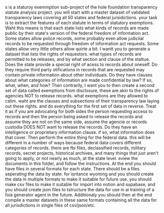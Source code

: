 s is a staturoy exemmption sub-project of the hole foundation transparency statute analysis project. you will start with a master dataset of validated transparency laws covering all 50 states and federal jursidictions. your task is to extract the features of each statute in terms of statutory exemptions. Waht this means is that each state lists what kinds of records are made public by their state's version of the federal freedom of information act. Some states allow police records, some probably even allow judiciial records to be requested through freedom of information act requests. Some states allow very little others allow quirte a bit. I wantt you to generate a dataset that lists the rights of requestors. what types of records are permitted to be releases, and by what section and clause of the stattue. Does the state provide a special right of acess to records about oneself. Do they require third party otifications in records that are requested may contain private information about other individuals. Do they have clauses about what categories of information are made confidential by law? If so, what, when, and how? Then contrarily, I want you to then create a second set of data called exemptions from disclosure, these are akin to the rights of agencies NOT to release records. what exemptions are they allowed to calim. waht are the clauses and subsections of their transparency law laying out these rights. and do everything for the first set of data in reverse. Treat it as if you are advocating for both sides the person requesting access to records and then the person being asked to release the records and assume they are not on the same side, assume the agencie or records custodia DOES NOT want to release the records. Do they have an intelligence or proprietary information clause. if so, what information does that cover. Then perform the entire thing for the federal data. this will be different in a number of ways because federal data covers different categories of records. there are fbi files, declassified records, military records, secret projects, historical archives, and many things that just aren't going to apply, or not nearly as much, at the state level. eview the documents in this folder, and follow the instructions. At the end you should have files in several formats for each state. There should be a files seperating the data by state. for isntance 
  wyoming and you should create the data in multiple formats to make it suitable for future use. you should make csv files to make it suitable for import into notion and supabase, and you should create json 
  files to tstructure the data for use in ai training of a foia generator agent in the future. Additionaly you should then at the end compile a master datasets in these same formats containing all the data 
  for all jurisdictions in single files of csv/json/etc.

